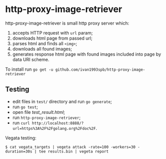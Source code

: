 
http-proxy-image-retriever
==========================

http-proxy-image-retriever is small http proxy server which:

1. accepts HTTP request with `url` param;
2. downloads html page from passed url;
3. parses html and finds all `<img>`;
4. downloads all found images;
5. generates response html page with found images included into page by data URI scheme.

To install run `go get -u github.com/ivan1993spb/http-proxy-image-retriever`

Testing
-------

* edit files in `test/` directory and run `go generate`;
* run `go test`;
* open file *test_result.html*;
* run `http-proxy-image-retriever`;
* run `curl http://localhost:8888/?url=https%3A%2F%2Fgolang.org%2Fdoc%2F`.

Vegata testing:

```
$ cat vegata_targets | vegeta attack -rate=100 -workers=30 -duration=30s | tee results.bin | vegeta report
```
